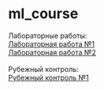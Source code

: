 # ml_course
Лабораторные работы:<br>
<a href='https://nbviewer.jupyter.org/github/NazarovMM/ml_course/blob/master/Lab1/Lab1.ipynb'>Лабораторная работа №1<a><br>
<a href='https://nbviewer.jupyter.org/github/NazarovMM/ml_course/blob/master/Lab2/Lab2.ipynb'>Лабораторная работа №2<a><br>
  <br>
Рубежный контроль:<br>
<a href='https://nbviewer.jupyter.org/github/NazarovMM/ml_course/blob/master/%D0%A0%D0%9A/RK.ipynb'>Рубежный контроль №1<a>

